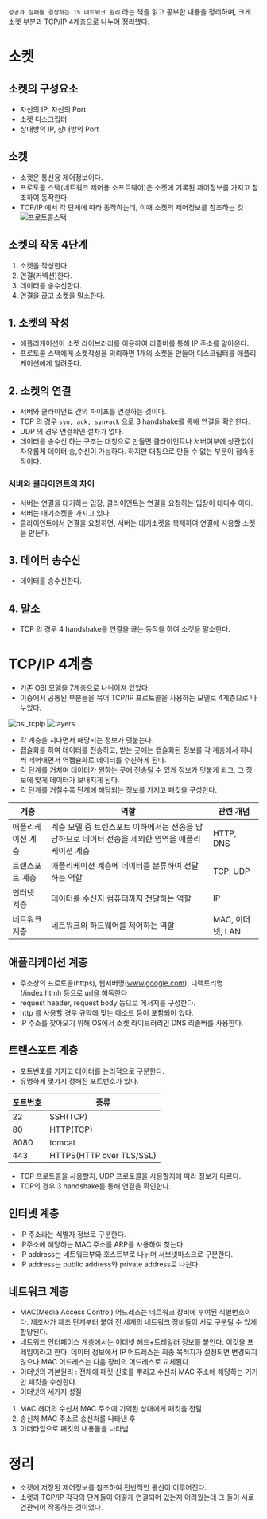`성공과 실패를 결정하는 1% 네트워크 원리` 라는 책을 읽고 공부한 내용을 정리하며, 크게 소켓 부분과 TCP/IP 4계층으로 나누어 정리했다.

# 소켓

## 소켓의 구성요소

- 자신의 IP, 자신의 Port
- 소켓 디스크립터
- 상대방의 IP, 상대방의 Port

## 소켓

- 소켓은 통신용 제어정보이다.
- 프로토콜 스택(네트워크 제어용 소프트웨어)은 소켓에 기록된 제어정보를 가지고 참조하여 동작한다.
- TCP/IP 에서 각 단계에 따라 동작하는데, 이때 소켓의 제어정보를 참조하는 것
  ![프로토콜스택](https://raw.githubusercontent.com/knae11/posting-review/naeun/naeun/images/2021-07-28-network/%ED%94%84%EB%A1%9C%ED%86%A0%EC%BD%9C%EC%8A%A4%ED%83%9D.png)

## 소켓의 작동 4단계

1. 소켓을 작성한다.
2. 연결(커넥션)한다.
3. 데이터를 송수신한다.
4. 연결을 끊고 소켓을 말소한다.

## 1. 소켓의 작성

- 애플리케이션이 소켓 라이브러리를 이용하여 리졸버를 통해 IP 주소를 알아온다.
- 프로토콜 스택에게 소켓작성을 의뢰하면 1개의 소켓을 만들어 디스크립터를 애플리케이션에게 알려준다.

## 2. 소켓의 연결

- 서버와 클라이언트 간의 파이프를 연결하는 것이다.
- TCP 의 경우 `syn, ack, syn+ack` 으로 3 handshake를 통해 연결을 확인한다.
- UDP 의 경우 연결확인 절차가 없다.
- 데이터를 송수신 하는 구조는 대칭으로 만들면 클라이언트나 서버여부에 상관없이 자유롭게 데이터 송,수신이 가능하다. 하지만 대칭으로 만들 수 없는 부분이 접속동작이다.

### 서버와 클라이언트의 차이

- 서버는 연결을 대기하는 입장, 클라이언트는 연결을 요청하는 입장이 대다수 이다.
- 서버는 대기소켓을 가지고 있다.
- 클라이언트에서 연결을 요청하면, 서버는 대기소켓을 복제하여 연결에 사용할 소켓을 만든다.

## 3. 데이터 송수신

- 데이터를 송수신한다.

## 4. 말소

- TCP 의 경우 4 handshake를 연결을 끊는 동작을 하여 소켓을 말소한다.

# TCP/IP 4계층

- 기존 OSI 모델을 7계층으로 나뉘어져 있었다.
- 이중에서 공통된 부분들을 묶어 TCP/IP 프로토콜을 사용하는 모델로 4계층으로 나누었다.

![osi_tcpip](https://github.com/knae11/posting-review/blob/naeun/naeun/images/2021-07-28-network/osi_tcpip.png?raw=true)
![layers](https://github.com/knae11/posting-review/blob/naeun/naeun/images/2021-07-28-network/layers.png?raw=true)

- 각 계층을 지나면서 해당되는 정보가 덧붙는다.
- 캡슐화를 하여 데이터를 전송하고, 받는 곳에는 캡슐화된 정보를 각 계층에서 하나씩 떼어내면서 역캡슐화로 데이터를 수신하게 된다.
- 각 단계를 거치며 데이터가 원하는 곳에 전송될 수 있게 정보가 덧붙게 되고, 그 정보에 맞게 데이터가 보내지게 된다.
- 각 단계를 거칠수록 단계에 해당되는 정보를 가지고 패킷을 구성한다.

|계층|    역할|    관련 개념|
|----|----|----|
|애플리케이션 계층|    계층 모델 중 트렌스포트 이하에서는 전송을 담당하므로 데이터 전송을 제외한 영역을 애플리케이션 계층    |HTTP, DNS|
|트랜스포트 계층    |애플리케이션 계층에 데이터를 분류하여 전달하는 역할|    TCP, UDP|
|인터넷 계층|    데이터를 수신지 컴퓨터까지 전달하는 역할    |IP|
|네트워크 계층|    네트워크의 하드웨어를 제어하는 역할|    MAC, 이더넷, LAN|

## 애플리케이션 계층

- 주소창의 프로토콜(https), 웹서버명(www.google.com), 디렉토리명(/index.html) 등으로 url을 해독한다
- request header, request body 등으로 메서지를 구성한다.
- http 를 사용할 경우 규약에 맞는 메소드 등이 포함되어 있다.
- IP 주소를 찾아오기 위해 OS에서 소켓 라이브러리인 DNS 리졸버를 사용한다.

## 트랜스포트 계층

- 포트번호를 가지고 데이터를 논리적으로 구분한다.
- 유명하게 몇가지 정해진 포트번호가 있다.

|포트번호|    종류|
|----|----|
|22|    SSH(TCP)|
|80|    HTTP(TCP)|
|8080|    tomcat|
|443|    HTTPS(HTTP over TLS/SSL)|

- TCP 프로토콜을 사용할지, UDP 프로토콜을 사용할지에 따라 정보가 다르다.
- TCP의 경우 3 handshake를 통해 연결을 확인한다.

## 인터넷 계층

- IP 주소라는 식별자 정보로 구분한다.
- IP주소에 해당하는 MAC 주소를 ARP를 사용하여 찾는다.
- IP address는 네트워크부와 호스트부로 나뉘며 서브넷마스크로 구분한다.
- IP address는 public address와 private address로 나뉜다.

## 네트워크 계층

- MAC(Media Access Control) 어드레스는 네트워크 장비에 부여된 식별번호이다. 제조사가 제조 단계부터 붙여 전 세계의 네트워크 장비들이 서로 구분될 수 있게
  할당된다.
- 네트워크 인터페이스 계층에서는 이더넷 헤드+트레일러 정보를 붙인다. 이것을 프레임이라고 한다. 데이터 정보에서 IP 어드레스는 최종 목적지가 설정되면 변경되지 않으나 MAC
  어드레스는 다음 장비의 어드레스로 교체된다.
- 이더넷의 기본원리 : 전체에 패킷 신호를 뿌리고 수신처 MAC 주소에 해당하는 기기만 패킷을 수신한다.
- 이더넷의 세가지 성질

1. MAC 헤더의 수신처 MAC 주소에 기억된 상대에게 패킷을 전달
2. 송신처 MAC 주소로 송신처를 나타낸 후
3. 이더타입으로 패킷의 내용물을 나타냄

# 정리

- 소켓에 저장된 제어정보를 참조하여 전반적인 통신이 이루어진다.
- 소켓과 TCP/IP 각각의 단계들이 어떻게 연결되어 있는지 어려웠는데 그 둘이 서로 연관되어 작동하는 것이었다.

